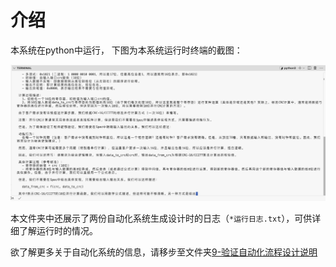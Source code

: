 # 介绍

本系统在python中运行，
下图为本系统运行时终端的截图：

![运行截图](运行截图.png)

本文件夹中还展示了两份自动化系统生成设计时的日志（`*运行日志.txt`），可供详细了解运行时的情况。

欲了解更多关于自动化系统的信息，请移步至文件夹[9-验证自动化流程设计说明](../9-验证自动化流程设计说明/main.pdf)